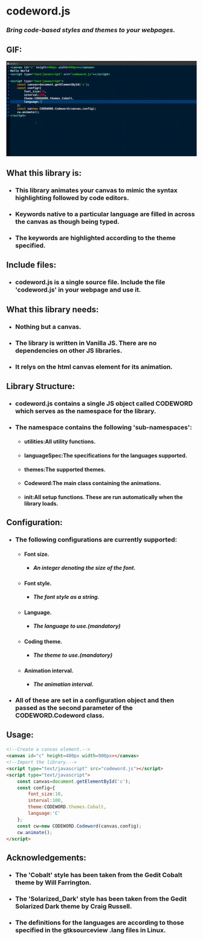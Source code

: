 # codeword.js

### *Bring code-based styles and themes to your webpages.*

## GIF:

![Demo here](./demo.gif)

## What this library is:

- ### This library animates your canvas to mimic the syntax highlighting followed by code editors.
- ### Keywords native to a particular language are filled in across the canvas as though being typed.
- ### The keywords are highlighted according to the theme specified.

## Include files:

- ### codeword.js is a single source file. Include the file 'codeword.js' in your webpage and use it.

## What this library needs:

- ### Nothing but a canvas.
- ### The library is written in Vanilla JS. There are no dependencies on other JS libraries.
- ### It relys on the html canvas element for its animation.

## Library Structure:

- ### codeword.js contains a single JS object called CODEWORD which serves as the namespace for the library.
- ### The namespace contains the following 'sub-namespaces':
    - #### utilities:All utility functions.
    - #### languageSpec:The specifications for the languages supported.
    - #### themes:The supported themes.
    - #### Codeword:The main class containing the animations.
    - #### init:All setup functions. These are run automatically when the library loads.

## Configuration:

- ### The following configurations are currently supported:
    - #### Font size.
        - ##### An integer denoting the size of the font.
    - #### Font style.
        - ##### The font style as a string.
    - #### Language.
        - ##### The language to use.(mandatory)
    - #### Coding theme.
        - ##### The theme to use.(mandatory)
    - #### Animation interval.
        - ##### The animation interval.
- ### All of these are set in a configuration object and then passed as the second parameter of the CODEWORD.Codeword class.

## Usage:

```html
<!--Create a canvas element.-->
<canvas id="c" height=400px width=900px></canvas>
<!--Import the library.-->
<script type="text/javascript" src="codeword.js"></script>
<script type="text/javascript">
	const canvas=document.getElementById('c');
	const config={
		font_size:10,
		interval:100,
		theme:CODEWORD.themes.Cobalt,
		language:'C'
	};
	const cw=new CODEWORD.Codeword(canvas,config);
	cw.animate();
</script>
```

## Acknowledgements:

- ### The 'Cobalt' style has been taken from the Gedit Cobalt theme by Will Farrington.
- ### The 'Solarized_Dark' style has been taken from the Gedit Solarized Dark theme by Craig Russell.
- ### The definitions for the languages are according to those specified in the gtksourceview .lang files in Linux.


